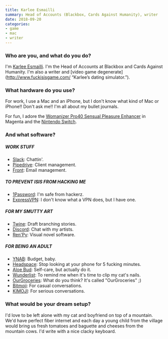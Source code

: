 ```yaml
---
title: Karlee Esmailli
summary: Head of Accounts (Blackbox, Cards Against Humanity), writer
date: 2018-09-20
categories:
- game
- mac
- writer
---
```


### Who are you, and what do you do?

I'm [Karlee Esmailli](http://www.karlee.me/ "Karlee's website."). I'm the Head of Accounts at Blackbox and Cards Against Humanity. I'm also a writer and [video game degenerate](http://www.fuckisisgame.com/ “Karlee’s dating simulator.”). 

### What hardware do you use?

For work, I use a Mac and an iPhone, but I don't know what kind of Mac or iPhone!! Don't ask me!! I'm all about my bullet journals. 

For fun, I adore the [Womanizer Pro40 Sensual Pleasure Enhancer][pro40] in Magenta and the [Nintendo Switch][switch.2]. 

### And what software?

##### WORK STUFF

- [Slack][]: Chattin'.
- [Pipedrive][]: Client management.
- [Front][]: Email management.

##### TO PREVENT ISIS FROM HACKING ME 

- [1Password][]: I'm safe from hackerz.
- [ExpressVPN][]: I don't know what a VPN does, but I have one.

##### FOR MY SMUTTY ART

- [Twine][]: Draft branching stories.
- [Discord][]: Chat with my artists.
- [Ren'Py][renpy]: Visual novel software.

##### FOR BEING AN ADULT

- [YNAB][]: Budget, baby.
- [Headspace][headspace-meditation-ios]: Stop looking at your phone for 5 fucking minutes.
- [Aloe Bud][aloe-bud-ios]: Self-care, but actually do it. 
- [Wunderlist][wunderlist-ios]: To remind me when it's time to clip my cat's nails.
- [OurGroceries][ourgroceries-ios]: What do you think? It's called "OurGroceries" ;) 
- [Bitmoji][bitmoji-ios]: For casual conversations.
- [KIMOJI][kimoji-ios]: For serious conversations.

### What would be your dream setup?

I'd love to be left alone with my cat and boyfriend on top of a mountain. We'd have perfect fiber internet and each day a young child from the village would bring us fresh tomatoes and baguette and cheeses from the mountain cows. I'd write with a nice clacky keyboard.

[1password]: https://1password.com "Password management software for Mac OS X."
[aloe-bud-ios]: https://apps.apple.com/us/app/aloe-bud/id1318382054 "A self care app."
[bitmoji-ios]: https://apps.apple.com/us/app/bitmoji/id868077558 "A personal emoji generator app."
[discord]: https://discord.com/ "A voice and text chat service."
[expressvpn]: https://www.expressvpn.com/ "A VPN service."
[front]: https://front.com/ "A customer support service."
[headspace-meditation-ios]: https://www.headspace.com/ "A guided meditation app for iOS."
[kimoji-ios]: https://apps.apple.com/us/app/kimoji/id1068019093 "A collection of Kim Kardashian emoji."
[ourgroceries-ios]: https://apps.apple.com/us/app/ourgroceries/id325851015 "A shared groceries list app."
[pipedrive]: https://www.pipedrive.com/ja "A customer relations service."
[pro40]: https://www.womanizer.com/us/catalogsearch/result/?q=womanizer+pro+40&amnoroute "A vibrator."
[renpy]: https://www.renpy.org/ "An interactive story engine."
[slack]: https://slack.com/intl/ja-jp/ "A collaboration service."
[switch.2]: https://www.nintendo.com/switch/ "A gaming console."
[twine]: http://twinery.org/ "A tool for creating non-linear stories."
[wunderlist-ios]: https://apps.apple.com/us/app/wunderlist-to-do-list-tasks/id406644151 "A client for the todo service."
[ynab]: https://www.youneedabudget.com/ "A service for helping people save money."
